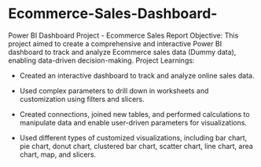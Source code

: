 # Ecommerce-Sales-Dashboard-
Power BI Dashboard Project - Ecommerce Sales Report
Objective: This project aimed to create a comprehensive and interactive Power BI dashboard to track and analyze Ecommerce sales data (Dummy data), enabling data-driven decision-making.
Project Learnings:

- Created an interactive dashboard to track and analyze online sales data.

- Used complex parameters to drill down in worksheets and customization using filters and slicers.

- Created connections, joined new tables, and performed calculations to manipulate data and enable user-driven parameters for visualizations.

- Used different types of customized visualizations, including bar chart, pie chart, donut chart, clustered bar chart, scatter chart, line chart, area chart, map, and slicers.

